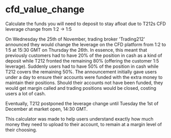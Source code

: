 # cfd_value_change
Calculate the funds you will need to deposit to stay afloat due to T212s CFD leverage change from 1:2 -> 1:5

On Wednesday the 25th of November, trading broker 'Trading212' announced they would change the leverage on the CFD platform from 1:2 to 1:5 at 15:30 GMT on Thursday the 26th. In essence, this meant that previously customers had to have 20% of the position in cash as a kind of deposit while T212 fronted the remaining 80% (offering the customer 1:5 leverage). Suddenly users had to have 50% of the position in cash while T212 covers the remaining 50%. The announcement initially gave users under a day to ensure their accounts were funded with the extra money to maintain their positions. Should their accounts not have been funded, they would get margin called and trading positions would be closed, costing users a lot of cash. 

Eventually, T212 postponed the leverage change until Tuesday the 1st of December at market open, 14:30 GMT. 

This calculator was made to help users understand exactly how much money they need to upload to their account, to remain at a margin level of their choosing. 
